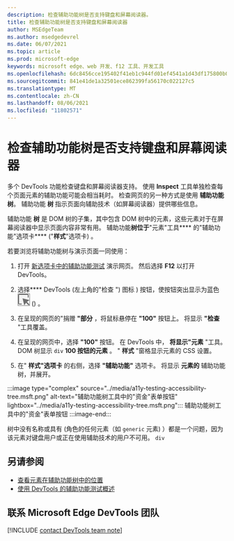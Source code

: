 ```yaml
---
description: 检查辅助功能树是否支持键盘和屏幕阅读器。
title: 检查辅助功能树是否支持键盘和屏幕阅读器
author: MSEdgeTeam
ms.author: msedgedevrel
ms.date: 06/07/2021
ms.topic: article
ms.prod: microsoft-edge
keywords: microsoft edge、web 开发、f12 工具、开发工具
ms.openlocfilehash: 6dc8456cce195402f41eb1c944fd01ef4541a1d43df175800b0f46b571400df1
ms.sourcegitcommit: 841e41de1a32501ece862399fa56170c022127c5
ms.translationtype: MT
ms.contentlocale: zh-CN
ms.lasthandoff: 08/06/2021
ms.locfileid: "11802571"
---
```

# <a name="check-the-accessibility-tree-for-keyboard-and-screen-reader-support"></a>检查辅助功能树是否支持键盘和屏幕阅读器

<!-- Accessibility tab: Accessibility Tree -->

多个 DevTools 功能检查键盘和屏幕阅读器支持。  使用 **Inspect** 工具单独检查每个页面元素的辅助功能可能会相当耗时。  检查网页的另一种方式是使用 **辅助功能树**。  辅助功能 **树** 指示页面向辅助技术（如屏幕阅读器）提供哪些信息。

辅助功能 **树** 是 DOM 树的子集，其中包含 DOM 树中的元素，这些元素对于在屏幕阅读器中显示页面内容非常有用。  辅助功能**树位于**"元素"工具**** 的"辅助功能"选项卡**** ("**样式**"选项卡) 。


若要浏览将辅助功能树与演示页面一同使用：

1.  打开 [新选项卡中的辅助功能测试][DevToolsA11yErrorsDemopage] 演示网页。 然后选择 **F12** 以打开 DevTools。

1.  选择**** DevTools (左上角的"检查 "\) 图标 \) 按钮，使按钮突出显示为蓝色 ![ ](../media/inspect-icon.msft.png) () 。

1.  在呈现的网页的"捐赠 **"部分** ，将鼠标悬停在 **"100"** 按钮上。  将显示 **"检查** "工具覆盖。

1.  在呈现的网页中，选择 **"100"** 按钮。  在 DevTools 中， **将显示"元素** "工具。  DOM 树显示 `div` **100 按钮的元素** 。  " **样式** "窗格显示元素的 CSS 设置。

1.  在" **样式"选项卡** 的右侧，选择 **"辅助功能"** 选项卡。 将显示 **元素的** 辅助功能树，并展开。

:::image type="complex" source="../media/a11y-testing-accessibility-tree.msft.png" alt-text="辅助功能树工具中的"资金"表单按钮" lightbox="../media/a11y-testing-accessibility-tree.msft.png":::
    辅助功能树工具中的"资金"表单按钮
:::image-end:::

树中没有名称或具有 (角色的任何元素（如 `generic` 元素) ）都是一个问题，因为该元素对键盘用户或正在使用辅助技术的用户不可用。 `div`


## <a name="see-also"></a>另请参阅

*  [查看元素在辅助功能树中的位置][DevtoolsAccessibilityAccessibilityTabViewTree]
*  [使用 DevTools 的辅助功能测试概述](accessibility-testing-in-devtools.md)


## <a name="getting-in-touch-with-the-microsoft-edge-devtools-team"></a>联系 Microsoft Edge DevTools 团队  

[!INCLUDE [contact DevTools team note](../includes/contact-devtools-team-note.md)]  


<!-- links -->
[DevtoolsAccessibilityAccessibilityTabViewTree]: accessibility-tab.md#view-the-position-of-an-element-in-the-accessibility-tree "使用&quot;辅助功能&quot;选项卡视图元素在&quot;辅助功能树 - 测试辅助功能&quot;|Microsoft Docs"
[DevToolsA11yErrorsDemopage]: https://microsoftedge.github.io/DevToolsSamples/a11y-testing/page-with-errors.html "辅助功能测试演示网页|GitHub"

